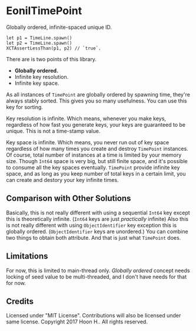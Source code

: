 EonilTimePoint
============

Globally ordered, infinite-spaced unique ID.

    let p1 = TimeLine.spawn()
    let p2 = TimeLine.spawn()
    XCTAssertLessThan(p1, p2) // `true`.

There are is two points of this library.

- **Globally ordered.**
- Infinite key resolution.
- Infinite key space.

As all instances of `TimePoint` are globally ordered by spawning time, they're always
stably sorted. This gives you so many usefulness. You can use this key for sorting.

Key resolution is infinite. Which means, whenever you make keys, regardless of how fast
you generate keys, your keys are guaranteed to be unique. This is not a time-stamp value.

Key space is infinite. Which means, you never run out of key space regardless of how many
times you create and destroy `TimePoint` instances. Of course, total number of instances
at a time is limited by your memory size. Though `Int64` space is very big, but still finite
space, and it's possible to consume all the key spaces eventually. `TimePoint` provide
infinite key space, and as long as you keep number of total keys in a certain limit,
you can create and destory your key infinite times.

Comparison with Other Solutions
---------------------------------------
Basically, this is not really different with using a sequential `Int64` key except this is
theoretically infinite. (`Int64` keys are just *practically* infinite)
Also this is not really different with using `ObjectIdentifier` key exception this is
globally ordered. (`ObjectIdentifier` keys are unordered.)
You can combine two things to obtain both attribute. And that is just what `TimePoint`
does.

Limitations
--------------
For now, this is limited to main-thread only.
*Globally ordered* concept needs locking of seed value to be multi-threaded, and I don't
have needs for that for now.

Credits
----------
Licensed under "MIT License".
Contributions will also be licensed under same license.
Copyright 2017 Hoon H.. All rights reserved.
